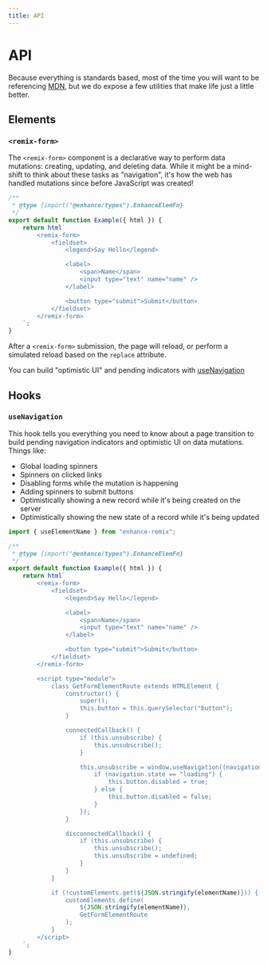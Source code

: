 ```yaml
---
title: API
---
```


# API

Because everything is standards based, most of the time you will want to be referencing [MDN](https://developer.mozilla.org/), but we do expose a few utilities that make life just a little better.

## Elements

### `<remix-form>`

The `<remix-form>` component is a declarative way to perform data mutations: creating, updating, and deleting data. While it might be a mind-shift to think about these tasks as "navigation", it's how the web has handled mutations since before JavaScript was created!

```js
/**
 * @type {import("@enhance/types").EnhanceElemFn}
 */
export default function Example({ html }) {
	return html`
		<remix-form>
			<fieldset>
				<legend>Say Hello</legend>

				<label>
					<span>Name</span>
					<input type="text" name="name" />
				</label>

				<button type="submit">Submit</button>
			</fieldset>
		</remix-form>
	`;
}
```

After a `<remix-form>` submission, the page will reload, or perform a simulated reload based on the `replace` attribute.

You can build "optimistic UI" and pending indicators with [useNavigation](#usenavigation)

## Hooks

### `useNavigation`

This hook tells you everything you need to know about a page transition to build pending navigation indicators and optimistic UI on data mutations. Things like:

- Global loading spinners
- Spinners on clicked links
- Disabling forms while the mutation is happening
- Adding spinners to submit buttons
- Optimistically showing a new record while it's being created on the server
- Optimistically showing the new state of a record while it's being updated

```js
import { useElementName } from "enhance-remix";

/**
 * @type {import("@enhance/types").EnhanceElemFn}
 */
export default function Example({ html }) {
	return html`
		<remix-form>
			<fieldset>
				<legend>Say Hello</legend>

				<label>
					<span>Name</span>
					<input type="text" name="name" />
				</label>

				<button type="submit">Submit</button>
			</fieldset>
		</remix-form>

		<script type="module">
			class GetFormElementRoute extends HTMLElement {
				constructor() {
					super();
					this.button = this.querySelector("button");
				}

				connectedCallback() {
					if (this.unsubscribe) {
						this.unsubscribe();
					}

					this.unsubscribe = window.useNavigation((navigation) => {
						if (navigation.state == "loading") {
							this.button.disabled = true;
						} else {
							this.button.disabled = false;
						}
					});
				}

				disconnectedCallback() {
					if (this.unsubscribe) {
						this.unsubscribe();
						this.unsubscribe = undefined;
					}
				}
			}

			if (!customElements.get(${JSON.stringify(elementName)})) {
				customElements.define(
					${JSON.stringify(elementName)},
					GetFormElementRoute
				);
			}
		</script>
	`;
}
```
